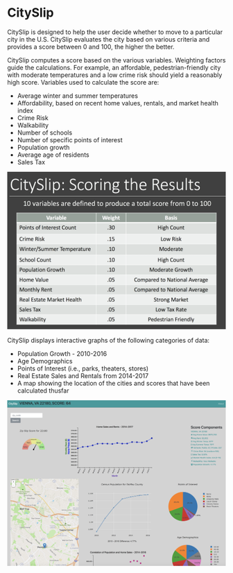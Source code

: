 # CitySlip
CitySlip is designed to help the user decide whether to move to a particular city in the U.S. CitySlip evaluates the city based on various criteria and provides a score between 0 and 100, the higher the better.

CitySlip computes a score based on the various variables. Weighting factors guide the calculations. For example, an affordable, pedestrian-friendly city with moderate temperatures and a low crime risk should yield a reasonably high score. Variables used to calculate the score are:

- Average winter and summer temperatures
- Affordability, based on recent home values, rentals, and market health index
- Crime Risk
- Walkability
- Number of schools
- Number of specific points of interest
- Population growth
- Average age of residents
- Sales Tax

![score-info](score_weights_sml.png "score info")

CitySlip displays interactive graphs of the following categories of data:

- Population Growth - 2010-2016
- Age Demographics
- Points of Interest (i.e., parks, theaters, stores)
- Real Estate Sales and Rentals from 2014-2017
- A map showing the location of the cities and scores that have been calculated thusfar

![dashboard](cityslip.png "dashboard")
